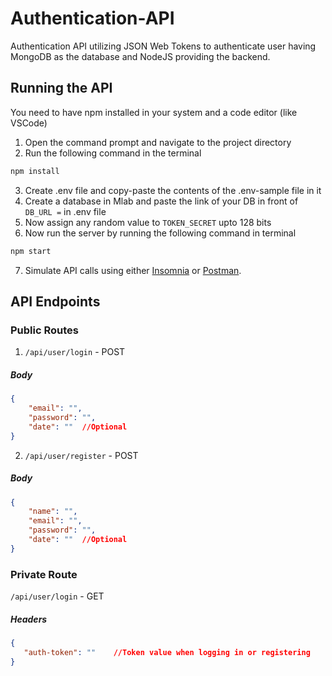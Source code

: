 # Authentication-API
Authentication API utilizing JSON Web Tokens to authenticate user having MongoDB as the database and NodeJS providing the backend.

## Running the API
You need to have npm installed in your system and a code editor (like VSCode)
1. Open the command prompt and navigate to the project directory
2. Run the following command in the terminal
```bash
npm install
```
3. Create .env file and copy-paste the contents of the .env-sample file in it
4. Create a database in Mlab and paste the link of your DB in front of `DB_URL =` in .env file
5. Now assign any random value to `TOKEN_SECRET` upto 128 bits
6. Now run the server by running the following command in terminal
```bash
npm start
```
7. Simulate API calls using either [Insomnia](https://insomnia.rest/) or [Postman](https://www.postman.com/).
## API Endpoints

### Public Routes
1. `/api/user/login` - POST
##### Body
```json
{
	"email": "",
	"password": "",
	"date": ""	//Optional
}
```
2. `/api/user/register` - POST
##### Body
```json
{
	"name": "",
	"email": "",
	"password": "",
	"date": ""	//Optional
}
```
### Private Route
`/api/user/login` - GET
##### Headers
```json
{
   "auth-token": ""    //Token value when logging in or registering
}
```
